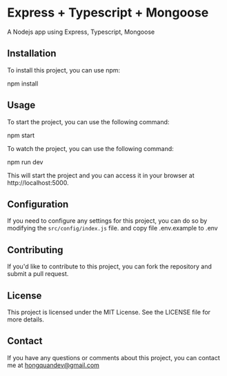 # Express + Typescript + Mongoose

A Nodejs app using Express, Typescript, Mongoose

## Installation

To install this project, you can use npm:

npm install

## Usage

To start the project, you can use the following command:

npm start

To watch the project, you can use the following command:

npm run dev

This will start the project and you can access it in your browser at http://localhost:5000.

## Configuration

If you need to configure any settings for this project, you can do so by modifying the `src/config/index.js` file.
and copy file .env.example to .env

## Contributing

If you'd like to contribute to this project, you can fork the repository and submit a pull request.

## License

This project is licensed under the MIT License. See the LICENSE file for more details.

## Contact

If you have any questions or comments about this project, you can contact me at hongquandev@gmail.com
